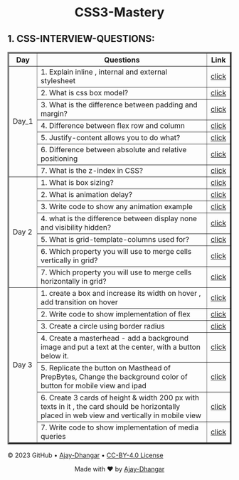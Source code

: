 <h1 align="center">CSS3-Mastery</h1>


<h2>1. CSS-INTERVIEW-QUESTIONS: </h2>

<table border="3px" align="center">

<!-- ============ Day 1 =============== -->

 <tr>
   <th> Day </th>
   <th>Questions </th>
   <th>Link</th>   
 </tr>
 <tr>
   <td rowspan="7"> Day_1 </td>
   <td>1. Explain inline , internal and external stylesheet</td>
   <td><a href="https://blog.hubspot.com/website/add-css-to-html#:~:text=Inline%20CSS%3A%20Requires%20the%20style,section%20of%20an%20HTML%20file.">click</a></td>   
 </tr>
 <tr>   
   <td>2. What is css box model?</td>
   <td><a href="#">click</a></td>   
 </tr>
 <tr>   
   <td>3. What is the difference between padding and margin?</td>
   <td><a href="#">click</a></td>   
 </tr>
 <tr>   
   <td>4. Difference between flex row and column</td>
   <td><a href="#">click</a></td>   
 </tr>
 <tr>   
   <td>5. Justify-content allows you to do what?</td>
   <td><a href="#">click</a></td>   
 </tr>
 <tr>   
   <td>6. Difference between absolute and relative positioning</td>
   <td><a href="#">click</a></td>   
 </tr>
 <tr>   
   <td>7. What is the z-index in CSS?</td>
   <td><a href="#">click</a></td>   
 </tr>
 
 <!-- ============ Day 2 =============== -->
 
 <tr>
   <td rowspan="7">Day 2 </td>
   <td>1. What is box sizing?</td>
   <td><a href="#">click</a></td> 
 </tr>
 <tr>   
   <td>2. What is animation delay?</td>
   <td><a href="#">click</a></td> 
 </tr>
 <tr>   
   <td>3. Write code to show any animation example</td>
   <td><a href="#">click</a></td> 
 </tr>
 <tr>   
   <td>4. what is the difference between display none and visibility hidden?</td>
   <td><a href="#">click</a></td>
 </tr>
 <tr>   
   <td>5. What is grid-template-columns used for?</td>
   <td><a href="#">click</a></td>  
 </tr>
 <tr>   
   <td>6. Which property you will use to merge cells vertically in grid?</td>
   <td><a href="#">click</a></td>  
 </tr>
 <tr>   
   <td>7. Which property you will use to merge cells horizontally in grid?</td>
   <td><a href="#">click</a></td>   
 </tr>
 
 
 <!-- ============ Day 3 =============== -->
 
 <tr>
   <td rowspan="7">Day 3 </td>
   <td>1. create a box and increase its width on hover , add transition on hover</td>
   <td><a href="#">click</a></td> 
 </tr>
 <tr>   
   <td>2. Write code to show implementation of flex</td>
   <td><a href="#">click</a></td>
 </tr>
 <tr>   
   <td>3. Create a circle using border radius </td>
   <td><a href="#">click</a></td>  
 </tr>
 <tr>   
   <td>4. Create a masterhead - add a background image and put a text at the center,
with a button below it.</td>
   <td><a href="#">click</a></td>
 </tr>
 <tr>   
   <td>5. Replicate the button on Masthead of PrepBytes, Change the background color of button for mobile view and ipad</td>
   <td><a href="#">click</a></td>
 </tr>
 <tr>   
   <td>6. Create 3 cards of height & width 200 px with texts in it , the card should be horizontally placed in web view and vertically in mobile view</td>
   <td><a href="#">click</a></td>
 </tr>
 <tr>   
   <td>7. Write code to show implementation of media queries</td>
   <td><a href="#">click</a></td>
 </tr>
</table>



&copy; 2023 GitHub &bull; [Ajay-Dhangar](https://github.com/Ajay-Dhangar) &bull; [CC-BY-4.0 License](#)

<div align="center">Made with ❤️ by <a href="https://ajay-dhangar.github.io/Responsive-portfolio-website.github.io/#home" target="_blank">Ajay-Dhangar</a></div>



